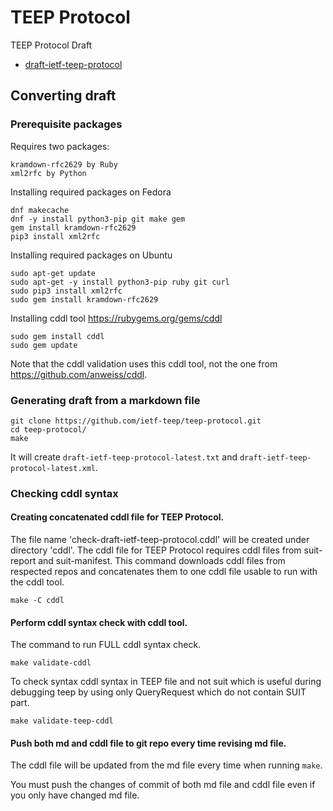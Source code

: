 # TEEP Protocol
TEEP Protocol Draft

* [draft-ietf-teep-protocol](./draft-ietf-teep-protocol.md)

## Converting draft

### Prerequisite packages

Requires two packages:
```
kramdown-rfc2629 by Ruby
xml2rfc by Python
```

Installing required packages on Fedora
```
dnf makecache
dnf -y install python3-pip git make gem
gem install kramdown-rfc2629
pip3 install xml2rfc
```

Installing required packages on Ubuntu
```
sudo apt-get update
sudo apt-get -y install python3-pip ruby git curl
sudo pip3 install xml2rfc
sudo gem install kramdown-rfc2629
```

Installing cddl tool https://rubygems.org/gems/cddl
```
sudo gem install cddl
sudo gem update
```

Note that the cddl validation uses this cddl tool, not the one from https://github.com/anweiss/cddl.

### Generating draft from a markdown file

```
git clone https://github.com/ietf-teep/teep-protocol.git
cd teep-protocol/
make
```

It will create `draft-ietf-teep-protocol-latest.txt` and
`draft-ietf-teep-protocol-latest.xml`.

### Checking cddl syntax

#### Creating concatenated cddl file for TEEP Protocol.

The file name 'check-draft-ietf-teep-protocol.cddl' will be created under directory 'cddl'.
The cddl file for TEEP Protocol requires cddl files from suit-report and suit-manifest.
This command downloads cddl files from respected repos and concatenates them to one cddl file usable to run with the cddl tool.
```
make -C cddl
```

#### Perform cddl syntax check with cddl tool.

The command to run FULL cddl syntax check.
````
make validate-cddl
````

To check syntax cddl syntax in TEEP file and not suit which is useful during debugging teep by using only QueryRequest which do not contain SUIT part.
```
make validate-teep-cddl
```

#### Push both md and cddl file to git repo every time revising md file.

The cddl file will be updated from the md file every time when running `make`.

You must push the changes of commit of both md file and cddl file even if you only have changed md file.
